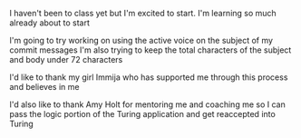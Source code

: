 I haven't been to class yet but I'm excited to start.
I'm learning so much already about to start

I'm going to try working on using the active voice on the subject of my commit
messages
I'm also trying to keep the total characters of the subject and body under 72
characters

I'd like to thank my girl Immija who has supported me through this process and
believes in me

I'd also like to thank Amy Holt for mentoring me and coaching me so I can pass
  the logic portion of the Turing application and get reaccepted into Turing   
